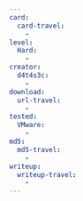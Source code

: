 ```yaml
---
card:
  card-travel:
    -
level:
  Hard:
    -
creator:
  d4t4s3c:
    -
download:
  url-travel:
    -
tested:
  VMware:
    -
md5:
  md5-travel:
    -
writeup:
  writeup-travel:
    -
---
```

